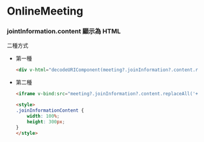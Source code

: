 # OnlineMeeting

### jointInformation.content 顯示為 HTML

二種方式

- 第一種

    ```html
    <div v-html="decodeURIComponent(meeting?.joinInformation?.content.replace('data:text/html,', '').replaceAll('+', ' '))"></div>
    ```

- 第二種

    ```html
    <iframe v-bind:src="meeting?.joinInformation?.content.replaceAll('+', ' ')" sandbox class='joinInformationContent' />

    <style>
    .joinInformationContent {
        width: 100%;
        height: 300px;
    }
    </style>
    ```